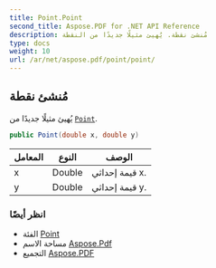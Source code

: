 ```yaml
---
title: Point.Point
second_title: Aspose.PDF for .NET API Reference
description: مُنشئ نقطة. يُهيئ مثيلًا جديدًا من النقطة
type: docs
weight: 10
url: /ar/net/aspose.pdf/point/point/
---
```

## مُنشئ نقطة

يُهيئ مثيلًا جديدًا من [`Point`](../).

```csharp
public Point(double x, double y)
```

| المعامل | النوع | الوصف |
| --- | --- | --- |
| x | Double | قيمة إحداثي x. |
| y | Double | قيمة إحداثي y. |

### انظر أيضًا

* الفئة [Point](../)
* مساحة الاسم [Aspose.Pdf](../../../aspose.pdf/)
* التجميع [Aspose.PDF](../../../)
